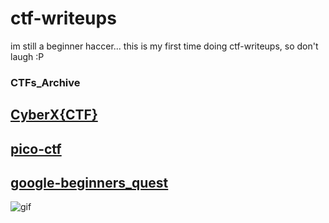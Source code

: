 # ctf-writeups

im still a beginner haccer...
this is my first time doing ctf-writeups, so don't laugh :P

### CTFs_Archive
## [CyberX{CTF}](cyberx-ctf.md)
## [pico-ctf](pico-ctf.md)
## [google-beginners_quest](/google-beginners_quest/google-beginners_quest.md)


![gif](https://www.textures4photoshop.com/tex/thumbs/matrix-code-animation-gif-free-animated-background-716.gif)
